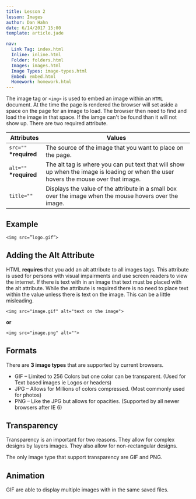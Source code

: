 ```yaml
---
title: Lesson 2
lesson: Images
author: Dan Hahn
date: 6/14/2017 15:00
template: article.jade

nav:
  Link Tag: index.html
  Inline: inline.html
  Folder: folders.html
  Images: images.html
  Image Types: image-types.html
  Embed: embed.html
  Homework: homework.html
---
```


The image tag or `<img>` is used to embed an image within an `HTML` document.  At the time the page is rendered the browser will set aside a space on the page for an image to load.  The browser then need to find and load the image in that space.  If the iamge can't be found than it will not show up.  There are two required attribute.

Attributes|Values
--|--
`src=""` **\*required** | The source of the image that you want to place on the page.
`alt=""` **\*required** | The alt tag is where you can put text that will show up when the image is loading or when the user hovers the mouse over that image.
`title=""` | Displays the value of the attribute in a small box over the image when the mouse hovers over the image.

## Example

`<img src=”logo.gif”>`

## Adding the Alt Attribute

HTML **requires** that you add an alt attribute to all images tags.  This attribute is used for persons with visual impairments and use screen readers to view the internet.  If there is text with in an image that text must be placed with the alt attribute.  While the attribute is required there is no need to place text within the value unless there is text on the image.  This can be a little misleading.  

`<img src="image.gif" alt="text on the image">`

**or**

`<img src="image.png" alt="">`

## Formats

There are **3 image types** that are supported by current browsers.

* GIF – Limited to 256 Colors but one color can be transparent. (Used for Text based images ie Logos or headers)
* JPG – Allows for Millions of colors compressed. (Most commonly used for photos)
* PNG – Like the JPG but allows for opacities. (Supported by all newer browsers after IE 6)

## Transparency
Transparency is an important for two reasons. They allow for complex designs by layers images. They also allow for non-rectangular designs.

The only image type that support transparency are GIF and PNG.

## Animation

GIF are able to display multiple images with in the same saved files.

<style>
table tr td:nth-child(1){width:20%}
</style>
